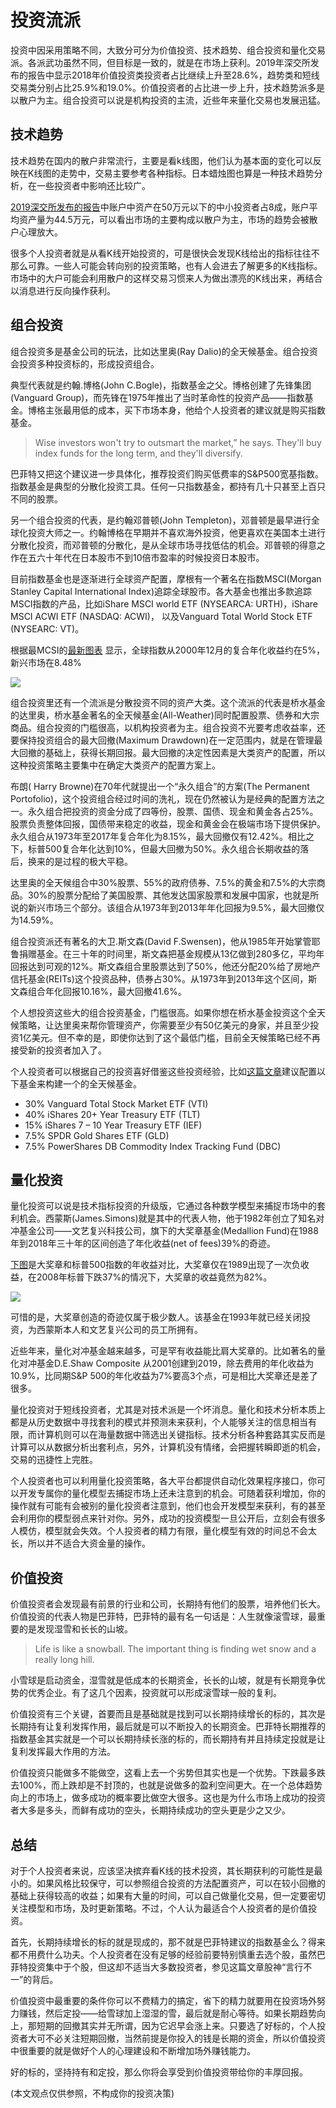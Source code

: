 # 投资流派

投资中因采用策略不同，大致分可分为价值投资、技术趋势、组合投资和量化交易派。各派武功虽然不同，但目标是一致的，就是在市场上获利。2019年深交所发布的报告中显示2018年价值投资类投资者占比继续上升至28.6%，趋势类和短线交易类分别占比25.9%和19.0%。价值投资者的占比进一步上升，技术趋势派多是以散户为主。组合投资可以说是机构投资的主流，近些年来量化交易也发展迅猛。


## 技术趋势


技术趋势在国内的散户非常流行，主要是看k线图，他们认为基本面的变化可以反映在K线图的走势中，交易主要参考各种指标。日本蜡烛图也算是一种技术趋势分析，在一些投资者中影响还比较广。


[2019深交所发布的报告](http://www.xinhuanet.com/fortune/2019-03/16/c_1210084102.htm)中账户中资产在50万元以下的中小投资者占8成，账户平均资产量为44.5万元，可以看出市场的主要构成以散户为主，市场的趋势会被散户心理放大。

很多个人投资者就是从看K线开始投资的，可是很快会发现K线给出的指标往往不那么可靠。一些人可能会转向别的投资策略，也有人会进去了解更多的K线指标。市场中的大户可能会利用散户的这样交易习惯来人为做出漂亮的K线出来，再结合以消息进行反向操作获利。


## 组合投资

组合投资多是基金公司的玩法，比如达里奥(Ray Dalio)的全天候基金。组合投资会投资多种投资标的，形成投资组合。
 
典型代表就是约翰.博格(John C.Bogle)，指数基金之父。博格创建了先锋集团(Vanguard Group)，而先锋在1975年推出了当时革命性的投资产品——指数基金。博格主张最用低的成本，买下市场本身，他给个人投资者的建议就是购买指数基金。
 
> Wise investors won't try to outsmart the market,” he says. They'll buy index funds for the long term, and they'll diversify.
 
巴菲特又把这个建议进一步具体化，推荐投资们购买低费率的S&P500宽基指数。指数基金是典型的分散化投资工具。任何一只指数基金，都持有几十只甚至上百只不同的股票。
 
另一个组合投资的代表，是约翰邓普顿(John Templeton)，邓普顿是最早进行全球化投资大师之一。约翰博格在早期并不喜欢海外投资，他更喜欢在美国本土进行分散化投资，而邓普顿的分散化，是从全球市场寻找低估的机会。邓普顿的得意之作在五六十年代在日本股市不到10倍市盈率的时候投资日本股市。
 
目前指数基金也是逐渐进行全球资产配置，摩根有一个著名在指数MSCI(Morgan Stanley Capital International Index)追踪全球股市。各大基金也推出多款追踪MSCI指数的产品，比如iShare MSCI world ETF (NYSEARCA: URTH)，iShare MSCI ACWI ETF (NASDAQ: ACWI)， 以及Vanguard Total World Stock ETF (NYSEARC: VT)。
 
根据最MCSI的[最新图表](https://www.msci.com/documents/10199/149ed7bc-316e-4b4c-8ea4-43fcb5bd6523) 显示，全球指数从2000年12月的复合年化收益约在5%，新兴市场在8.48%

![](images/msci_2019.png)


组合投资里还有一个流派是分散投资不同的资产大类。这个流派的代表是桥水基金的达里奥，桥水基金著名的全天候基金(All-Weather)同时配置股票、债券和大宗商品。组合投资的门槛很高，以机构投资者为主。组合投资不光要考虑收益率，还要保持投资组合的最大回撤(Maximum Drawdown)在一定范围内，就是在管理最大回撤的基础上，获得长期回报。最大回撤的决定性因素是大类资产的配置，所以这种投资策略主要集中在确定大类资产的配置方案上。
 
布朗( Harry Browne)在70年代就提出一个“永久组合”的方案(The Permanent Portofolio)，这个投资组合经过时间的洗礼，现在仍然被认为是经典的配置方法之一。永久组合把投资的资金分成了四等份，股票、国债、现金和黄金各占25%。股票负责整体回报，国债带来稳定的收益，现金和黄金会在极端市场下提供保护。永久组合从1973年至2017年复合年化为8.15%，最大回撤仅有12.42%。相比之下，标普500复合年化达到10%，但最大回撤为50%。永久组合长期收益的落后，换来的是过程的极大平稳。

达里奥的全天候组合中30%股票、55%的政府债券、7.5%的黄金和7.5%的大宗商品。30%的股票分配给了美国股票、其他发达国家股票和发展中国家，也就是所说的新兴市场三个部分。该组合从1973年到2013年年化回报为9.5%，最大回撤仅为14.59%。
 
组合投资派还有著名的大卫.斯文森(David F.Swensen)，他从1985年开始掌管耶鲁捐赠基金。在三十年的时间里，斯文森把基金规模从13亿做到280多亿，平均年回报达到可观的12%。斯文森组合里股票达到了50%，他还分配20%给了房地产信托基金(REITs)这个投资品种，债券占30%。从1973年到2013年这个区间，斯文森组合年化回报10.16%，最大回撤41.6%。


个人想投资这些大的组合投资基金，门槛很高。如果你想在桥水基金投资这个全天候策略，让达里奥来帮你管理资产，你需要至少有50亿美元的身家，并且至少投资1亿美元。但不幸的是，即使你达到了这个最低门槛，目前全天候策略已经不再接受新的投资者加入了。
 
个人投资者可以根据自己的投资喜好借鉴这些投资经验，比如[这篇文章](https://www.iwillteachyoutoberich.com/blog/all-weather-portfolio/)建议配置以下基金来构建一个的全天候基金。
* 30% Vanguard Total Stock Market ETF (VTI)
* 40% iShares 20+ Year Treasury ETF (TLT)
* 15% iShares 7 – 10 Year Treasury ETF (IEF)
* 7.5% SPDR Gold Shares ETF (GLD)
* 7.5% PowerShares DB Commodity Index Tracking Fund (DBC)


## 量化投资

 
量化投资可以说是技术指标投资的升级版，它通过各种数学模型来捕捉市场中的套利机会。西蒙斯(James.Simons)就是其中的代表人物，他于1982年创立了知名对冲基金公司——文艺复兴科技公司，旗下的大奖章基金(Medallion Fund)在1988年到2018年三十年的区间创造了年化收益(net of fees)39%的奇迹。
 
[下图](https://ofdollarsanddata.com/medallion-fund)是大奖章和标普500指数的年收益对比，大奖章仅在1989出现了一次负收益，在2008年标普下跌37%的情况下，大奖章的收益竟然为82%。

![](images/medallion_sndp500.png)

可惜的是，大奖章创造的奇迹仅属于极少数人。该基金在1993年就已经关闭投资，为西蒙斯本人和文艺复兴公司的员工所拥有。
 
近些年来，量化对冲基金越来越多，可是罕有收益能比肩大奖章的。比如著名的量化对冲基金D.E.Shaw Composite 从2001创建到2019，除去费用的年化收益为10.9%，比同期S&P 500的年化收益为7%要高3个点，可是相比大奖章还是差了很多。
 
量化投资对于短线投资者，尤其是对技术派是一个坏消息。量化和技术分析本质上都是从历史数据中寻找套利的模式并预测未来获利，个人能够关注的信息相当有限，而计算机则可以在海量数据中筛选出关键指标。技术分析各种套路其实反而是计算可以从数据分析出套利点，另外，计算机没有情绪，会把握转瞬即逝的机会，交易的迅捷性上完胜。
 
个人投资者也可以利用量化投资策略，各大平台都提供自动化效果程序接口，你可以开发专属你的量化模型去捕捉市场上还未注意到的机会。可随着获利增加，你的操作就有可能有会被别的量化投资者注意到，他们也会开发模型来获利，有的甚至会利用你的模型弱点来针对你。另外，成功的投资模型一旦公开后，立刻会有很多人模仿，模型就会失效。个人投资者的精力有限，量化模型有效的时间总不会太长，所以并不适合大资金量的操作。


## 价值投资

 
价值投资者会发现最有前景的行业和公司，长期持有他们的股票，培养他们长大。价值投资的代表人物是巴菲特，巴菲特的最有名一句话是：人生就像滚雪球，最重要的是发现湿雪和长长的山坡。
 
> Life is like a snowball. The important thing is finding wet snow and a really long hill. 
 
小雪球是启动资金，湿雪就是低成本的长期资金，长长的山坡，就是有长期竞争优势的优秀企业。有了这几个因素，投资就可以形成滚雪球一般的复利。
 
价值投资有三个关键，首要而且是基础就是找到可以长期持续增长的标的，其次是长期持有让复利发挥作用，最后就是可以不断投入的长期资金。巴菲特长期推荐的指数基金其实就是一个可以长期持续长涨的标的，而长期持有并且持续定投就是让复利发挥最大作用的方法。
 
价值投资只能做多不能做空，这看上去一个劣势但其实也是一个优势。下跌最多跌去100%，而上跌却是不封顶的，也就是说做多的盈利空间更大。在一个总体趋势向上的市场上，做多成功的概率要比做空大很多。这也是为什么市场上成功的投资者大多是多头，而鲜有成功的空头，长期持续成功的空头更是少之又少。
 
## 总结

对于个人投资者来说，应该坚决摈弃看K线的技术投资，其长期获利的可能性是最小的。如果风格比较保守，可以参照组合投资的方法配置资产，可以在较小回撤的基础上获得较高的收益；如果有大量的时间，可以自己做量化交易，但一定要密切关注模型和市场，及时更新策略。不过，个人认为最适合个人投资者的是价值投资。
 

首先，长期持续增长的标的就是现成的，那不就是巴菲特建议的指数基金么？得来都不用费什么功夫。个人投资者在没有足够的经验前要特别慎重去选个股，虽然巴菲特投资集中于个股，但这却不适当大多数投资者，参见这篇文章股神“言行不一”的背后。


价值投资中最重要的条件你可以不费精力的搞定，省下的精力就要用在投资场外努力赚钱，然后定投——给雪球加上湿湿的雪，最后就是耐心等待。如果长期趋势向上，那短期的回撤其实并无所谓，因为它迟早会涨上来。只要选了好标的，个人投资者大可不必关注短期回撤，当然前提是你投入的钱是长期的资金，所以价值投资中很重要的就是做好个人的心理建设和不断增加场外赚钱能力。


好的标的，坚持持有和定投，那么你将会享受到价值投资带给你的丰厚回报。

(本文观点仅供参照，不构成你的投资决策)
